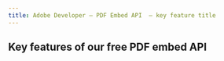 ```yaml
---
title: Adobe Developer — PDF Embed API  — key feature title
---
```


<TitleBlock slots="heading" theme="dark" className="titleBlock-align-left blue-bg" />

## Key features of our free PDF embed API 
